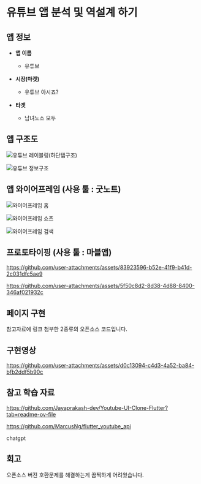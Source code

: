 # 유튜브 앱 분석 및 역설계 하기        

## 앱 정보

- **앱 이름** 

  - 유튜브   

- **시장(마켓)**  

  - 유튜브 아시죠?   

- **타겟**  

  - 남녀노소 모두      



## 앱 구조도
![유튜브 레이블링(하단탭구조)](https://github.com/user-attachments/assets/05f144a4-132f-47a6-bfd5-f17ece916d37)




![유튜브 정보구조](https://github.com/user-attachments/assets/b7b7ad26-8f5e-473a-9119-3c7b747df052)





## 앱 와이어프레임 (사용 툴 : 굿노트)
![와이어프레임 홈](https://github.com/user-attachments/assets/2816386c-6777-4358-a5d7-d8a1c414d8e6)




![와이어프레임 쇼츠](https://github.com/user-attachments/assets/a925228d-554c-484c-9571-d2dcdf1a3791)




![와이어프레임 검색](https://github.com/user-attachments/assets/a785d2b4-f5ca-4a13-90b0-fc97fef86f6f)




## 프로토타이핑 (사용 툴 : 마블앱)




https://github.com/user-attachments/assets/83923596-b52e-41f9-b41d-2c031dfc5ae9


https://github.com/user-attachments/assets/5f50c8d2-8d38-4d88-8400-346af021932c




## 페이지 구현
참고자료에 링크 첨부한 2종류의 오픈소스 코드입니다.



## 구현영상 



https://github.com/user-attachments/assets/d0c13094-c4d3-4a52-ba84-bfb2ddf5b90c





## 참고 학습 자료 
https://github.com/Jayaprakash-dev/Youtube-UI-Clone-Flutter?tab=readme-ov-file


https://github.com/MarcusNg/flutter_youtube_api

chatgpt


## 회고
오픈소스 버젼 호환문제를 해결하는게 끔찍하게 어려웠습니다.
